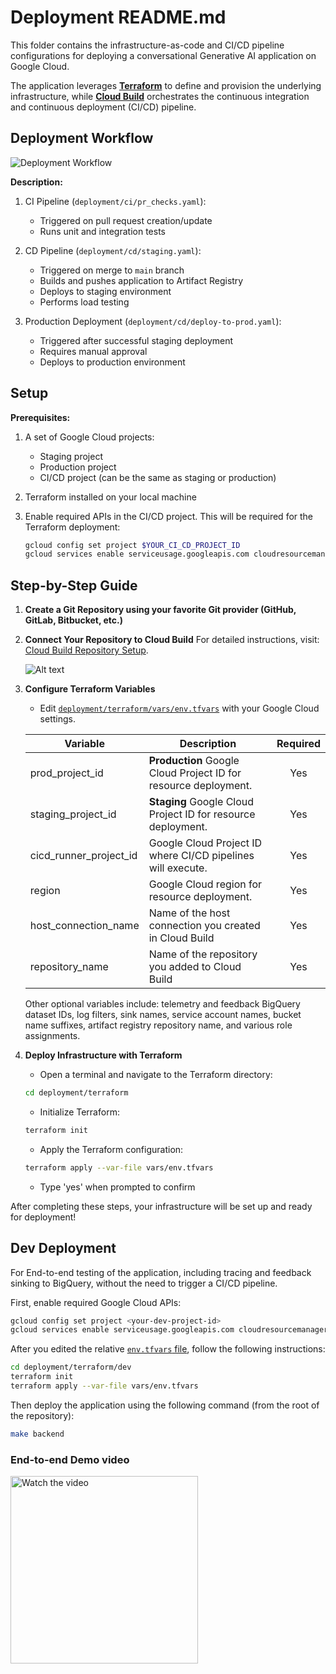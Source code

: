 # Deployment README.md

This folder contains the infrastructure-as-code and CI/CD pipeline configurations for deploying a conversational Generative AI application on Google Cloud.

The application leverages [**Terraform**](http://terraform.io) to define and provision the underlying infrastructure, while [**Cloud Build**](https://cloud.google.com/build/) orchestrates the continuous integration and continuous deployment (CI/CD) pipeline.

## Deployment Workflow

![Deployment Workflow](https://storage.googleapis.com/github-repo/generative-ai/sample-apps/e2e-gen-ai-app-starter-pack/deployment_workflow.png)

**Description:**

1. CI Pipeline (`deployment/ci/pr_checks.yaml`):

   - Triggered on pull request creation/update
   - Runs unit and integration tests

2. CD Pipeline (`deployment/cd/staging.yaml`):

   - Triggered on merge to `main` branch
   - Builds and pushes application to Artifact Registry
   - Deploys to staging environment
   - Performs load testing

3. Production Deployment (`deployment/cd/deploy-to-prod.yaml`):
   - Triggered after successful staging deployment
   - Requires manual approval
   - Deploys to production environment

## Setup

**Prerequisites:**

1. A set of Google Cloud projects:
   - Staging project
   - Production project
   - CI/CD project (can be the same as staging or production)
2. Terraform installed on your local machine
3. Enable required APIs in the CI/CD project. This will be required for the Terraform deployment:

   ```bash
   gcloud config set project $YOUR_CI_CD_PROJECT_ID
   gcloud services enable serviceusage.googleapis.com cloudresourcemanager.googleapis.com cloudbuild.googleapis.com secretmanager.googleapis.com
   ```

## Step-by-Step Guide

1. **Create a Git Repository using your favorite Git provider (GitHub, GitLab, Bitbucket, etc.)**

2. **Connect Your Repository to Cloud Build**
   For detailed instructions, visit: [Cloud Build Repository Setup](https://cloud.google.com/build/docs/repositories#whats_next).<br>

   ![Alt text](https://storage.googleapis.com/github-repo/generative-ai/sample-apps/e2e-gen-ai-app-starter-pack/connection_cb.gif)

3. **Configure Terraform Variables**

   - Edit [`deployment/terraform/vars/env.tfvars`](../terraform/vars/env.tfvars) with your Google Cloud settings.

   | Variable               | Description                                                     | Required |
   | ---------------------- | --------------------------------------------------------------- | :------: |
   | prod_project_id        | **Production** Google Cloud Project ID for resource deployment. |   Yes    |
   | staging_project_id     | **Staging** Google Cloud Project ID for resource deployment.    |   Yes    |
   | cicd_runner_project_id | Google Cloud Project ID where CI/CD pipelines will execute.     |   Yes    |
   | region                 | Google Cloud region for resource deployment.                    |   Yes    |
   | host_connection_name   | Name of the host connection you created in Cloud Build          |   Yes    |
   | repository_name        | Name of the repository you added to Cloud Build                 |   Yes    |

   Other optional variables include: telemetry and feedback BigQuery dataset IDs, log filters, sink names, service account names, bucket name suffixes, artifact registry repository name, and various role assignments.

4. **Deploy Infrastructure with Terraform**

   - Open a terminal and navigate to the Terraform directory:

   ```bash
   cd deployment/terraform
   ```

   - Initialize Terraform:

   ```bash
   terraform init
   ```

   - Apply the Terraform configuration:

   ```bash
   terraform apply --var-file vars/env.tfvars
   ```

   - Type 'yes' when prompted to confirm

After completing these steps, your infrastructure will be set up and ready for deployment!

## Dev Deployment

For End-to-end testing of the application, including tracing and feedback sinking to BigQuery, without the need to trigger a CI/CD pipeline.

First, enable required Google Cloud APIs:

```bash
gcloud config set project <your-dev-project-id>
gcloud services enable serviceusage.googleapis.com cloudresourcemanager.googleapis.com
```

After you edited the relative [`env.tfvars` file](../terraform/dev/vars/env.tfvars), follow the following instructions:

```bash
cd deployment/terraform/dev
terraform init
terraform apply --var-file vars/env.tfvars
```

Then deploy the application using the following command (from the root of the repository):

```bash
make backend
```

### End-to-end Demo video

<a href="https://storage.googleapis.com/github-repo/generative-ai/sample-apps/e2e-gen-ai-app-starter-pack/template_deployment_demo.mp4">
  <img src="https://storage.googleapis.com/github-repo/generative-ai/sample-apps/e2e-gen-ai-app-starter-pack/preview_video.png" alt="Watch the video" width="300"/>
</a>
